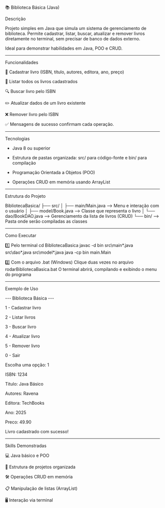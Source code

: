 📚 Biblioteca Básica (Java)

Descrição

Projeto simples em Java que simula um sistema de gerenciamento de biblioteca.
Permite cadastrar, listar, buscar, atualizar e remover livros diretamente no terminal, sem precisar de banco de dados externo.

Ideal para demonstrar habilidades em Java, POO e CRUD.

---

Funcionalidades

📝 Cadastrar livro (ISBN, título, autores, editora, ano, preço)

📖 Listar todos os livros cadastrados

🔍 Buscar livro pelo ISBN

✏️ Atualizar dados de um livro existente

❌ Remover livro pelo ISBN

✅ Mensagens de sucesso confirmam cada operação.

---

Tecnologias

- Java 8 ou superior

- Estrutura de pastas organizada: src/ para código-fonte e bin/ para compilação

- Programação Orientada a Objetos (POO)

- Operações CRUD em memória usando ArrayList

---

Estrutura do Projeto

BibliotecaBasica/
 ├── src/
 │    ├── main/Main.java        --> Menu e interação com o usuário
 │    ├── model/Book.java       --> Classe que representa o livro
 │    └── dao/BookDAO.java      --> Gerenciamento da lista de livros (CRUD)
 └── bin/                       --> Pasta onde serão compiladas as classes

---

Como Executar

1️⃣ Pelo terminal
cd BibliotecaBasica
javac -d bin src\main\*.java src\dao\*.java src\model\*.java
java -cp bin main.Main

2️⃣ Com o arquivo .bat (Windows)
Clique duas vezes no arquivo rodarBibliotecaBasica.bat
O terminal abrirá, compilando e exibindo o menu do programa

---

Exemplo de Uso

--- Biblioteca Básica ---

1 - Cadastrar livro

2 - Listar livros

3 - Buscar livro

4 - Atualizar livro

5 - Remover livro

0 - Sair

Escolha uma opção: 1

ISBN: 1234

Titulo: Java Básico

Autores: Ravena

Editora: TechBooks

Ano: 2025

Preco: 49.90

Livro cadastrado com sucesso!

---

Skills Demonstradas

💻 Java básico e POO

📂 Estrutura de projetos organizada

🛠 Operações CRUD em memória

📋 Manipulação de listas (ArrayList)

🖥 Interação via terminal
